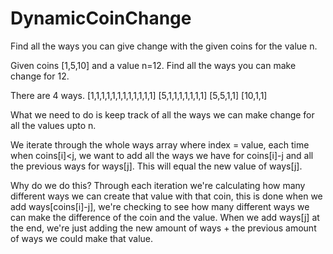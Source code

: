 # DynamicCoinChange
Find all the ways you can give change with the given coins for the value n.

Given coins [1,5,10] and a value n=12. 
Find all the ways you can make change for 12.

There are 4 ways.
[1,1,1,1,1,1,1,1,1,1,1,1] 
[5,1,1,1,1,1,1,1] 
[5,5,1,1] 
[10,1,1] 

What we need to do is keep track of all the ways we can make change for all the values upto n.

We iterate through the whole ways array where index = value, each time when coins[i]<j, we want to add all the ways we have for coins[i]-j and all the previous ways for ways[j]. This will equal the new value of ways[j].

Why do we do this? Through each iteration we're calculating how many different ways we can create that value with that coin, this is done when we add ways[coins[i]-j], we're checking to see how many different ways we can make the difference of the coin and the value.
When we add ways[j] at the end, we're just adding the new amount of ways + the previous amount of ways we could make that value.
